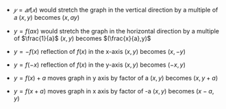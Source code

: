 - $𝑦 = 𝑎𝑓(𝑥)$ 
would stretch the graph in the vertical direction by a multiple of 𝑎
$(x,y)$ becomes $(x,ay)$

- $y=f(ax)$
would stretch the graph in the horizontal direction by a multiple of $\frac{1}{a}$
$(x,y)$ becomes $(\frac{x}{a},y)$

- $y=-f(x)$
reflection of $f(x)$ in the x-axis
$(x,y)$ becomes $(x,-y)$

- $y=f(-x)$
reflection of $f(x)$ in the y-axis
$(x,y)$ becomes $(-x,y)$

- $y=f(x)+a$
moves graph in y axis by factor of a
$(x,y)$ becomes $(x,y+a)$

- $y=f(x+a)$
moves graph in x axis by factor of -a
$(x,y)$ becomes $(x-a,y)$
